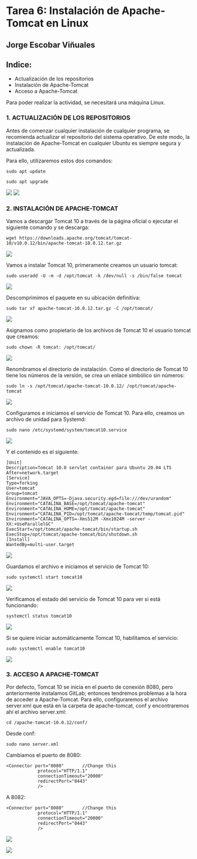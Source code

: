 # Tarea 6: Instalación de Apache-Tomcat en Linux

  ## Jorge Escobar Viñuales

  ## Indice:
 - Actualización de los repositorios
 - Instalación de Apache-Tomcat
 - Acceso a Apache-Tomcat

 Para poder realizar la actividad, se necesitará una máquina Linux.

 ### 1. ACTUALIZACIÓN DE LOS REPOSITORIOS

Antes de comenzar cualquier instalación de cualquier programa, se recomienda actualizar el repositorio del sistema operativo. De este modo, la instalación de Apache-Tomcat en cualquier Ubuntu es siempre segura y actualizada.

Para ello, utilizaremos estos dos comandos:

    sudo apt update

    sudo apt upgrade

![](https://github.com/Jorgeev27/GIT/blob/main/img/Tarea%206%20-%20Instalaci%C3%B3n%20de%20Apache-Tomcat%20en%20Linux/Apache%20Tomcat%201.png)
![](https://github.com/Jorgeev27/GIT/blob/main/img/Tarea%206%20-%20Instalaci%C3%B3n%20de%20Apache-Tomcat%20en%20Linux/Apache%20Tomcat%202.png)

  ### 2. INSTALACIÓN DE APACHE-TOMCAT

Vamos a descargar Tomcat 10 a través de la página oficial o ejecutar el siguiente comando y se descarga:

    wget https://downloads.apache.org/tomcat/tomcat-10/v10.0.12/bin/apache-tomcat-10.0.12.tar.gz

![](https://github.com/Jorgeev27/GIT/blob/main/img/Tarea%206%20-%20Instalaci%C3%B3n%20de%20Apache-Tomcat%20en%20Linux/Apache%20Tomcat%203.png)

Vamos a instalar Tomcat 10, primeramente creamos un usuario tomcat:

    sudo useradd -U -m -d /opt/tomcat -k /dev/null -s /bin/false tomcat

![](https://github.com/Jorgeev27/GIT/blob/main/img/Tarea%206%20-%20Instalaci%C3%B3n%20de%20Apache-Tomcat%20en%20Linux/Apache%20Tomcat%204.png)

Descomprimimos el paquete en su ubicación definitiva:

    sudo tar xf apache-tomcat-10.0.12.tar.gz -C /opt/tomcat/

![](https://github.com/Jorgeev27/GIT/blob/main/img/Tarea%206%20-%20Instalaci%C3%B3n%20de%20Apache-Tomcat%20en%20Linux/Apache%20Tomcat%205.png)

Asignamos como propietario de los archivos de Tomcat 10 el usuario tomcat que creamos:

    sudo chown -R tomcat: /opt/tomcat/

![](https://github.com/Jorgeev27/GIT/blob/main/img/Tarea%206%20-%20Instalaci%C3%B3n%20de%20Apache-Tomcat%20en%20Linux/Apache%20Tomcat%206.png)

Renombramos el directorio de instalación. Como el directorio de Tomcat 10 tiene los números de la versión, se crea un enlace simbólico sin números:

    sudo ln -s /opt/tomcat/apache-tomcat-10.0.12/ /opt/tomcat/apache-tomcat

![](https://github.com/Jorgeev27/GIT/blob/main/img/Tarea%206%20-%20Instalaci%C3%B3n%20de%20Apache-Tomcat%20en%20Linux/Apache%20Tomcat%207.png)

Configuramos e iniciamos el servicio de Tomcat 10. Para ello, creamos un archivo de unidad para Systemd:

    sudo nano /etc/systemd/system/tomcat10.service

![](https://github.com/Jorgeev27/GIT/blob/main/img/Tarea%206%20-%20Instalaci%C3%B3n%20de%20Apache-Tomcat%20en%20Linux/Apache%20Tomcat%208.png)

Y el contenido es el siguiente:

    [Unit]
    Description=Tomcat 10.0 servlet container para Ubuntu 20.04 LTS
    After=network.target
    [Service]
    Type=forking
    User=tomcat
    Group=tomcat
    Environment="JAVA_OPTS=-Djava.security.egd=file:///dev/urandom"
    Environment="CATALINA_BASE=/opt/tomcat/apache-tomcat"
    Environment="CATALINA_HOME=/opt/tomcat/apache-tomcat"
    Environment="CATALINA_PID=/opt/tomcat/apache-tomcat/temp/tomcat.pid"
    Environment="CATALINA_OPTS=-Xms512M -Xmx1024M -server -XX:+UseParallelGC"
    ExecStart=/opt/tomcat/apache-tomcat/bin/startup.sh
    ExecStop=/opt/tomcat/apache-tomcat/bin/shutdown.sh
    [Install]
    WantedBy=multi-user.target

![](https://github.com/Jorgeev27/GIT/blob/main/img/Tarea%206%20-%20Instalaci%C3%B3n%20de%20Apache-Tomcat%20en%20Linux/Apache%20Tomcat%209.png)

Guardamos el archivo e iniciamos el servicio de Tomcat 10:

    sudo systemctl start tomcat10

![](https://github.com/Jorgeev27/GIT/blob/main/img/Tarea%206%20-%20Instalaci%C3%B3n%20de%20Apache-Tomcat%20en%20Linux/Apache%20Tomcat%2010.png)

Verificamos el estado del servicio de Tomcat 10 para ver si está funcionando:

    systemctl status tomcat10

![](https://github.com/Jorgeev27/GIT/blob/main/img/Tarea%206%20-%20Instalaci%C3%B3n%20de%20Apache-Tomcat%20en%20Linux/Apache%20Tomcat%2011.png)

Si se quiere iniciar automáticamente Tomcat 10, habilitamos el servicio:

    sudo systemctl enable tomcat10

![](https://github.com/Jorgeev27/GIT/blob/main/img/Tarea%206%20-%20Instalaci%C3%B3n%20de%20Apache-Tomcat%20en%20Linux/Apache%20Tomcat%2012.png)

### 3. ACCESO A APACHE-TOMCAT

Por defecto, Tomcat 10 se inicia en el puerto de conexión 8080, pero anteriormente instalamos GitLab; entonces tendremos problemas a la hora de acceder a Apache-Tomcat. Para ello, configuraremos el archivo server.xml que está en la carpeta de apache-tomcat, conf y encontraremos ahí el archivo server.xml:

    cd /apache-tomcat-10.0.12/conf/

Desde conf:

    sudo nano server.xml

Cambiamos el puerto de 8080:

    <Connector port="8080"       //Change this
                protocol="HTTP/1.1"
                connectionTimeout="20000"
                redirectPort="8443"
                />



A 8082:

    <Connector port="8080"       //Change this
                protocol="HTTP/1.1"
                connectionTimeout="20000"
                redirectPort="8443"
                />

![](https://github.com/Jorgeev27/GIT/blob/main/img/Tarea%206%20-%20Instalaci%C3%B3n%20de%20Apache-Tomcat%20en%20Linux/Apache%20Tomcat%2013.png)

![](https://github.com/Jorgeev27/GIT/blob/main/img/Tarea%206%20-%20Instalaci%C3%B3n%20de%20Apache-Tomcat%20en%20Linux/Apache%20Tomcat%2014.png)
